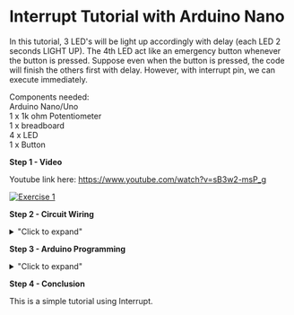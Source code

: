 # Interrupt Tutorial with Arduino Nano 

In this tutorial, 3 LED's will be light up accordingly with delay (each LED 2 seconds LIGHT UP). The 4th LED act like an emergency button whenever the button is pressed.
Suppose even when the button is pressed, the code will finish the others first with delay. However, with interrupt pin, we can execute immediately. 

Components needed: </br>
Arduino Nano/Uno </br>
1 x 1k ohm Potentiometer </br>
1 x breadboard </br>
4 x LED </br>
1 x Button </br>

**Step 1 - Video**

Youtube link here: https://www.youtube.com/watch?v=sB3w2-msP_g

[![Exercise 1](https://img.youtube.com/vi/sB3w2-msP_g/0.jpg)](https://www.youtube.com/watch?v=sB3w2-msP_g)

**Step 2 - Circuit Wiring**

<details>
<summary>"Click to expand"</summary>

<p align = "centre">
  
<img src="https://github.com/hamdibadrul/Embeded-Design/blob/main/Week%207/Fritzing%20picture.PNG" width = "500" height = "500" /> <img src="https://github.com/hamdibadrul/Embeded-Design/blob/main/Week%207/Circuit.jpeg" width = "450" height = "600" />
 
Simply complete the circuit connection according to the picture above. </br>
</details>

**Step 3 - Arduino Programming**

<details>
<summary>"Click to expand"</summary>
You can look at the code here --> <a href="https://github.com/hamdibadrul/Embeded-Design/blob/main/Week%207/Interrupt.ino"> Arduino Code </a> 

![Code 1](https://user-images.githubusercontent.com/73819661/102435770-21976d00-4052-11eb-847a-086d247469a6.PNG) </br>
![Code 2](https://user-images.githubusercontent.com/73819661/102435776-23f9c700-4052-11eb-93b2-a3b84ed62359.PNG)

In setup function --> attachInterrupt(digitalPinToInterrupt(button), pressInterrupt, LOW); shows that the pin will be intrupted whenever the value is zero or LOW. When this happen,
it will automatically goes to pressInterrupt function and execute everything inside. However, the code in loop function are still running but the output will prioritize 
the interrupt function when it is executed.
</details>

**Step 4 - Conclusion** 

This is a simple tutorial using Interrupt.
